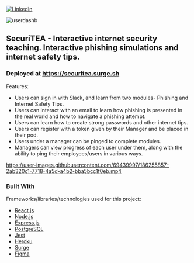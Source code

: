 <div id="top"></div>

[![LinkedIn][linkedin-shield]][linkedin-url]

![userdashb](https://user-images.githubusercontent.com/69439997/186255680-8685a0d6-0b76-4106-b995-b4383b205ce7.PNG)


<!-- ABOUT THE PROJECT -->
## SecuriTEA - Interactive internet security teaching. Interactive phishing simulations and internet safety tips.

### Deployed at https://securitea.surge.sh

Features:
* Users can sign in with Slack, and learn from two modules- Phishing and Internet Safety Tips.
* Users can interact with an email to learn how phishing is presented in the real world and how to navigate a phishing attempt.
* Users can learn how to create strong passwords and other internet tips.
* Users can register with a token given by their Manager and be placed in their pod.
* Users under a manager can be pinged to complete modules.
* Managers can view progress of each user under them, along with the ability to ping their employees/users in various ways.

https://user-images.githubusercontent.com/69439997/186255857-2ab320c1-7718-4a5d-a4b2-bba5bcc1f0eb.mp4

### Built With

 Frameworks/libraries/technologies used for this project: 

* [React.js](https://reactjs.org/)
* [Node.js](https://nodejs.org/en/)
* [Express.js](https://expressjs.com/)
* [PostgreSQL](https://www.postgresql.org/)
* [Jest](https://jestjs.io/)
* [Heroku](https://www.heroku.com/) 
* [Surge](https://surge.sh/)
* [Figma](https://www.figma.com/file/pZas6V078R7kKWmPFAw6bJ/Capstone?node-id=7%3A281) 

<p align="right"></p>



<p align="right"></p>



[linkedin-shield]: https://img.shields.io/badge/-LinkedIn-black.svg?style=for-the-badge&logo=linkedin&colorB=555
[linkedin-url]: https://www.linkedin.com/in/paulfranco12/
